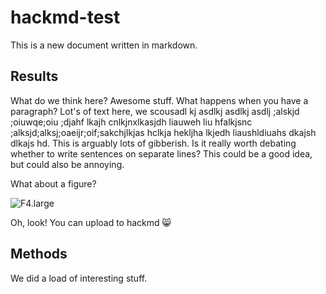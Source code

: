 # hackmd-test

This is a new document written in markdown.

## Results

What do we think here? 
Awesome stuff. 
What happens when you have a paragraph? 
Lot's of text here, we scousadl kj asdlkj asdlkj asdlj ;alskjd ;oiuwqe;oiu ;djahf lkajh cnlkjnxlkasjdh liauweh liu hfalkjsnc ;alksjd;alksj;oaeijr;oif;sakchjlkjas hclkja hekljha lkjedh liaushldiuahs dkajsh dlkajs hd. 
This is arguably lots of gibberish.
Is it really worth debating whether to write sentences on separate lines? 
This could be a good idea, but could also be annoying.

What about a figure?

![F4.large](https://hackmd.io/_uploads/B1g5vtvrp.jpg)

Oh, look! You can upload to hackmd :smile_cat: 

## Methods

We did a load of interesting stuff.